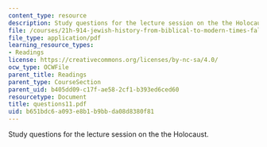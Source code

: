 ```yaml
---
content_type: resource
description: Study questions for the lecture session on the the Holocaust.
file: /courses/21h-914-jewish-history-from-biblical-to-modern-times-fall-2007/b651bdc6a093e8b1b9bbda08d8380f81_questions11.pdf
file_type: application/pdf
learning_resource_types:
- Readings
license: https://creativecommons.org/licenses/by-nc-sa/4.0/
ocw_type: OCWFile
parent_title: Readings
parent_type: CourseSection
parent_uid: b405dd09-c17f-ae58-2cf1-b393ed6ced60
resourcetype: Document
title: questions11.pdf
uid: b651bdc6-a093-e8b1-b9bb-da08d8380f81
---
```

Study questions for the lecture session on the the Holocaust.